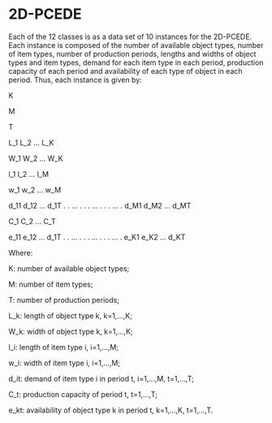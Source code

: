 # 2D-PCEDE

Each of the 12 classes is as a data set of 10 instances for the 2D-PCEDE. Each instance is composed of the number of available object types, number of item types, number of production periods, lengths and widths of object types and item types, demand for each item type in each period, production capacity of each period and availability of each type of object in each period. Thus, each instance is given by:

K

M

T

L_1 L_2 ... L_K

W_1 W_2 ... W_K

l_1 l_2 ... l_M

w_1 w_2 ... w_M

d_11 d_12 ... d_1T
 .     .  ...   .
 .     .  ...   .
 .     .  ...   .
d_M1 d_M2 ... d_MT

C_1 C_2 ... C_T

e_11 e_12 ... d_1T
 .     .  ...   .
 .     .  ...   .
 .     .  ...   .
e_K1 e_K2 ... d_KT

Where:

K: number of available object types;

M: number of item types;

T: number of production periods;

L_k: length of object type k, k=1,...,K;

W_k: width of object type k, k=1,...,K;

l_i: length of item type i, i=1,...,M;

w_i: width of item type i, i=1,...,M;

d_it: demand of item type i in period t, i=1,...,M, t=1,...,T;

C_t: production capacity of period t, t=1,...,T;

e_kt: availability of object type k in period t, k=1,...,K, t=1,...,T.
